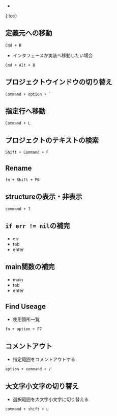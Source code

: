 *
{:toc}

## 定義元への移動

```
Cmd + B
```

+ インタフェースか実装へ移動したい場合

```
Cmd + Alt + B
```


## プロジェクトウインドウの切り替え

```
Command + option + `
```

## 指定行へ移動

```
Command + L
```

## プロジェクトのテキストの検索

```
Shift + Command + F
```

## Rename

```
fn + Shift + F6
```

## structureの表示・非表示

```
command + 7
```

## `if err != nil`の補完

+ err
+ tab
+ enter

## main関数の補完

+ main
+ tab
+ enter

## Find Useage

+ 使用箇所一覧

```
fn + option + F7
```

## コメントアウト

+ 指定範囲をコメントアウトする


```
option + command + /
```

## 大文字小文字の切り替え

+ 選択範囲を大文字小文字に切り替える

```
command + shift + u
```
